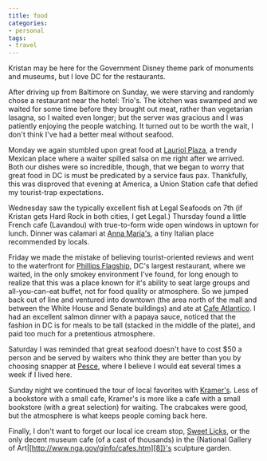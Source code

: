 ```yaml
---
title: food
categories:
- personal
tags:
- travel
---
```


Kristan may be here for the Government Disney theme park of monuments and museums, but I love DC for the restaurants.

After driving up from Baltimore on Sunday, we were starving and randomly chose a restaurant near the hotel: Trio's.  The kitchen was swamped and we waited for some time before they brought out meat, rather than vegetarian lasagna, so I waited even longer; but the server was gracious and I was patiently enjoying the people watching.  It turned out to be worth the wait, I don't think I've had a better meal without seafood.

Monday we again stumbled upon great food at [Lauriol Plaza][1], a trendy Mexican place where a waiter spilled salsa on me right after we arrived.  Both our dishes were so incredible, though, that we began to worry that great food in DC is must be predicated by a service faus pax.  Thankfully, this was disproved that evening at America, a Union Station cafe that defied my tourist-trap expectations.

   [1]: http://www.lauriolplaza.com/

Wednesday saw the typically excellent fish at Legal Seafoods on 7th (if Kristan gets Hard Rock in both cities, I get Legal.)  Thursday found a little French cafe (Lavandou) with true-to-form wide open windows in uptown for lunch.  Dinner was calamari at [Anna Maria's][2], a tiny Italian place recommended by locals.

   [2]: http://lifeinthedistrict.com/dine/eat_me/anna_marias.php

Friday we made the mistake of believing tourist-oriented reviews and went to the waterfront for [Phillips Flagship][3], DC's largest restaurant, where we waited, in the only smokey environment I've found, for long enough to realize that this was a place known for it's ability to seat large groups and all-you-can-eat buffet, not for food quality or atmosphere.  So we jumped back out of line and ventured into downtown (the area north of the mall and between the White House and Senate buildings) and ate at [Cafe Atlantico][4].  I had an excellent salmon dinner with a papaya sauce, noticed that the fashion in DC is for meals to be tall (stacked in the middle of the plate), and paid too much for a pretentious atmosphere.

   [3]: http://www.phillipsfoods.com/html/rdc.html
   [4]: http://www.cafeatlanticodc.com/

Saturday I was reminded that great seafood doesn't have to cost $50 a person and be served by waiters who think they are better than you by choosing snapper at [Pesce][5], where I believe I would eat several times a week if I lived here.

   [5]: http://www.washingtonpost.com/ac2/wp-dyn/entertainment/profile?fid=2&id=1026364

Sunday night we continued the tour of local favorites with [Kramer's][6].  Less of a bookstore with a small cafe, Kramer's is more like a cafe with a small bookstore (with a great selection) for waiting.  The crabcakes were good, but the atmosphere is what keeps people coming back here.

   [6]: http://www.kramers.com/

Finally, I don't want to forget our local ice cream stop, [Sweet Licks][7], or the only decent museum cafe (of a cast of thousands) in the {National Gallery of Art|[http://www.nga.gov/ginfo/cafes.htm][8]}'s sculpture garden.

   [7]: http://www.washingtonpost.com/ac2/wp-dyn/entertainment/profile?fid=2&id=1028510
   [8]: http://www.nga.gov/ginfo/cafes.htm
